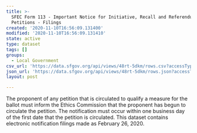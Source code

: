 ```yaml
---
title: >-
  SFEC Form 113 - Important Notice for Initiative, Recall and Referendum
  Petitions - Filings
created: '2020-11-10T16:56:09.131400'
modified: '2020-11-10T16:56:09.131410'
state: active
type: dataset
tags: []
groups:
  - Local Government
csv_url: 'https://data.sfgov.org/api/views/48rt-5dkm/rows.csv?accessType=DOWNLOAD'
json_url: 'https://data.sfgov.org/api/views/48rt-5dkm/rows.json?accessType=DOWNLOAD'
layout: post

---
```

The proponent of any petition that is circulated to qualify a measure for the ballot must inform the Ethics Commission that the proponent has begun to circulate the petition.  The notification must occur within one business day of the first date that the petition is circulated.  This dataset contains electronic notification filings made as February 26, 2020.
